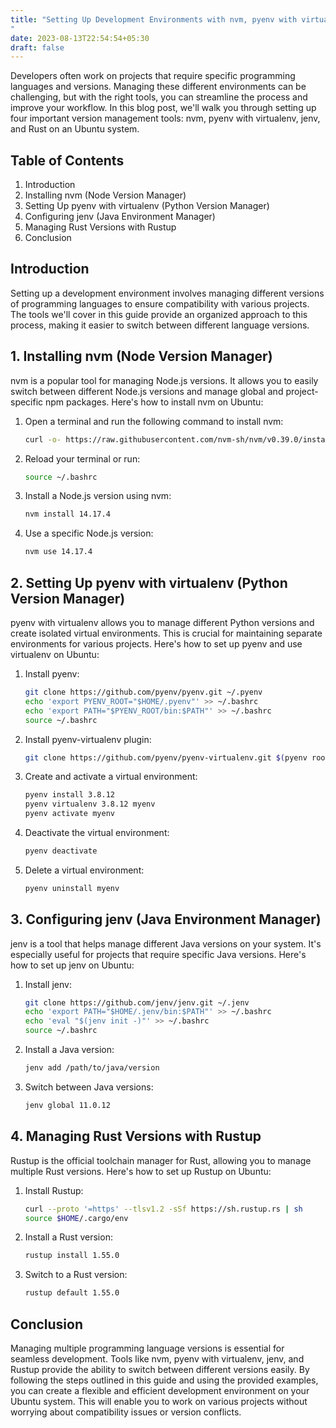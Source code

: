 ```yaml
---
title: "Setting Up Development Environments with nvm, pyenv with virtualenv, jenv, and Rust on Ubuntu
"
date: 2023-08-13T22:54:54+05:30
draft: false
---
```

Developers often work on projects that require specific programming languages and versions. Managing these different environments can be challenging, but with the right tools, you can streamline the process and improve your workflow. In this blog post, we'll walk you through setting up four important version management tools: nvm, pyenv with virtualenv, jenv, and Rust on an Ubuntu system.

## Table of Contents

1. Introduction
2. Installing nvm (Node Version Manager)
3. Setting Up pyenv with virtualenv (Python Version Manager)
4. Configuring jenv (Java Environment Manager)
5. Managing Rust Versions with Rustup
6. Conclusion

## Introduction

Setting up a development environment involves managing different versions of programming languages to ensure compatibility with various projects. The tools we'll cover in this guide provide an organized approach to this process, making it easier to switch between different language versions.

## 1. Installing nvm (Node Version Manager)

nvm is a popular tool for managing Node.js versions. It allows you to easily switch between different Node.js versions and manage global and project-specific npm packages. Here's how to install nvm on Ubuntu:

1. Open a terminal and run the following command to install nvm:

   ```bash
   curl -o- https://raw.githubusercontent.com/nvm-sh/nvm/v0.39.0/install.sh | bash
   ```

2. Reload your terminal or run:

   ```bash
   source ~/.bashrc
   ```

3. Install a Node.js version using nvm:

   ```bash
   nvm install 14.17.4
   ```

4. Use a specific Node.js version:

   ```bash
   nvm use 14.17.4
   ```

## 2. Setting Up pyenv with virtualenv (Python Version Manager)

pyenv with virtualenv allows you to manage different Python versions and create isolated virtual environments. This is crucial for maintaining separate environments for various projects. Here's how to set up pyenv and use virtualenv on Ubuntu:

1. Install pyenv:

   ```bash
   git clone https://github.com/pyenv/pyenv.git ~/.pyenv
   echo 'export PYENV_ROOT="$HOME/.pyenv"' >> ~/.bashrc
   echo 'export PATH="$PYENV_ROOT/bin:$PATH"' >> ~/.bashrc
   source ~/.bashrc
   ```

2. Install pyenv-virtualenv plugin:

   ```bash
   git clone https://github.com/pyenv/pyenv-virtualenv.git $(pyenv root)/plugins/pyenv-virtualenv
   ```

3. Create and activate a virtual environment:

   ```bash
   pyenv install 3.8.12
   pyenv virtualenv 3.8.12 myenv
   pyenv activate myenv
   ```

4. Deactivate the virtual environment:

   ```bash
   pyenv deactivate
   ```

5. Delete a virtual environment:

   ```bash
   pyenv uninstall myenv
   ```

## 3. Configuring jenv (Java Environment Manager)

jenv is a tool that helps manage different Java versions on your system. It's especially useful for projects that require specific Java versions. Here's how to set up jenv on Ubuntu:

1. Install jenv:

   ```bash
   git clone https://github.com/jenv/jenv.git ~/.jenv
   echo 'export PATH="$HOME/.jenv/bin:$PATH"' >> ~/.bashrc
   echo 'eval "$(jenv init -)"' >> ~/.bashrc
   source ~/.bashrc
   ```

2. Install a Java version:

   ```bash
   jenv add /path/to/java/version
   ```

3. Switch between Java versions:

   ```bash
   jenv global 11.0.12
   ```

## 4. Managing Rust Versions with Rustup

Rustup is the official toolchain manager for Rust, allowing you to manage multiple Rust versions. Here's how to set up Rustup on Ubuntu:

1. Install Rustup:

   ```bash
   curl --proto '=https' --tlsv1.2 -sSf https://sh.rustup.rs | sh
   source $HOME/.cargo/env
   ```

2. Install a Rust version:

   ```bash
   rustup install 1.55.0
   ```

3. Switch to a Rust version:

   ```bash
   rustup default 1.55.0
   ```

## Conclusion

Managing multiple programming language versions is essential for seamless development. Tools like nvm, pyenv with virtualenv, jenv, and Rustup provide the ability to switch between different versions easily. By following the steps outlined in this guide and using the provided examples, you can create a flexible and efficient development environment on your Ubuntu system. This will enable you to work on various projects without worrying about compatibility issues or version conflicts.